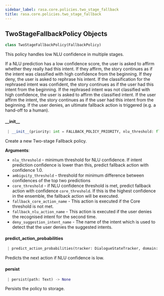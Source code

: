 ```yaml
---
sidebar_label: rasa.core.policies.two_stage_fallback
title: rasa.core.policies.two_stage_fallback
---
```


## TwoStageFallbackPolicy Objects

```python
class TwoStageFallbackPolicy(FallbackPolicy)
```

This policy handles low NLU confidence in multiple stages.

If a NLU prediction has a low confidence score,
the user is asked to affirm whether they really had this intent.
If they affirm, the story continues as if the intent was classified
with high confidence from the beginning.
If they deny, the user is asked to rephrase his intent.
If the classification for the rephrased intent was confident, the story
continues as if the user had this intent from the beginning.
If the rephrased intent was not classified with high confidence,
the user is asked to affirm the classified intent.
If the user affirm the intent, the story continues as if the user had
this intent from the beginning.
If the user denies, an ultimate fallback action is triggered
(e.g. a hand-off to a human).

#### \_\_init\_\_

```python
 | __init__(priority: int = FALLBACK_POLICY_PRIORITY, nlu_threshold: float = 0.3, ambiguity_threshold: float = 0.1, core_threshold: float = 0.3, fallback_core_action_name: Text = ACTION_DEFAULT_FALLBACK_NAME, fallback_nlu_action_name: Text = ACTION_DEFAULT_FALLBACK_NAME, deny_suggestion_intent_name: Text = USER_INTENT_OUT_OF_SCOPE) -> None
```

Create a new Two-stage Fallback policy.

**Arguments**:

- `nlu_threshold` - minimum threshold for NLU confidence.
  If intent prediction confidence is lower than this,
  predict fallback action with confidence 1.0.
- `ambiguity_threshold` - threshold for minimum difference
  between confidences of the top two predictions
- `core_threshold` - if NLU confidence threshold is met,
  predict fallback action with confidence
  `core_threshold`. If this is the highest confidence in
  the ensemble, the fallback action will be executed.
- `fallback_core_action_name` - This action is executed if the Core
  threshold is not met.
- `fallback_nlu_action_name` - This action is executed if the user
  denies the recognised intent for the second time.
- `deny_suggestion_intent_name` - The name of the intent which is used
  to detect that the user denies the suggested intents.

#### predict\_action\_probabilities

```python
 | predict_action_probabilities(tracker: DialogueStateTracker, domain: Domain, interpreter: NaturalLanguageInterpreter = RegexInterpreter(), **kwargs: Any, ,) -> List[float]
```

Predicts the next action if NLU confidence is low.

#### persist

```python
 | persist(path: Text) -> None
```

Persists the policy to storage.

